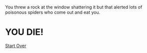 You threw a rock at the window shattering it but that alerted lots of poisonous spiders who come out and eat you.

# YOU DIE!

[Start Over](../README.md)
